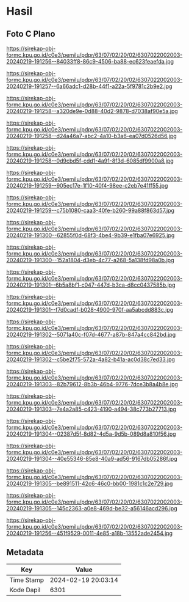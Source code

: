 # Hasil

## Foto C Plano

https://sirekap-obj-formc.kpu.go.id/c0e3/pemilu/pdpr/63/07/02/20/02/6307022002003-20240219-191256--84033ff8-86c9-4506-ba88-ec623feaefda.jpg

https://sirekap-obj-formc.kpu.go.id/c0e3/pemilu/pdpr/63/07/02/20/02/6307022002003-20240219-191257--6a66adc1-d28b-44f1-a22a-5f9781c2b9e2.jpg

https://sirekap-obj-formc.kpu.go.id/c0e3/pemilu/pdpr/63/07/02/20/02/6307022002003-20240219-191258--a320de9e-0d88-40d2-9878-d7038af90e5a.jpg

https://sirekap-obj-formc.kpu.go.id/c0e3/pemilu/pdpr/63/07/02/20/02/6307022002003-20240219-191258--d24a46a7-abc2-4a10-b3a6-ea07d0526d56.jpg

https://sirekap-obj-formc.kpu.go.id/c0e3/pemilu/pdpr/63/07/02/20/02/6307022002003-20240219-191258--0d9cbd5f-cdd1-4a91-8f3d-6085df9900a8.jpg

https://sirekap-obj-formc.kpu.go.id/c0e3/pemilu/pdpr/63/07/02/20/02/6307022002003-20240219-191259--905ec17e-1f10-40f4-98ee-c2eb7e41ff55.jpg

https://sirekap-obj-formc.kpu.go.id/c0e3/pemilu/pdpr/63/07/02/20/02/6307022002003-20240219-191259--c75b1080-caa3-40fe-b260-99a88f863d57.jpg

https://sirekap-obj-formc.kpu.go.id/c0e3/pemilu/pdpr/63/07/02/20/02/6307022002003-20240219-191300--62855f0d-68f3-4be4-9b39-e1fba07e6925.jpg

https://sirekap-obj-formc.kpu.go.id/c0e3/pemilu/pdpr/63/07/02/20/02/6307022002003-20240219-191300--152a1804-d3eb-4c77-a268-5a138fd98a0b.jpg

https://sirekap-obj-formc.kpu.go.id/c0e3/pemilu/pdpr/63/07/02/20/02/6307022002003-20240219-191301--6b5a8bf1-c047-447d-b3ca-d8cc0437585b.jpg

https://sirekap-obj-formc.kpu.go.id/c0e3/pemilu/pdpr/63/07/02/20/02/6307022002003-20240219-191301--f7d0cadf-b028-4900-970f-aa5abcdd883c.jpg

https://sirekap-obj-formc.kpu.go.id/c0e3/pemilu/pdpr/63/07/02/20/02/6307022002003-20240219-191302--5071a40c-f07d-4677-a87b-847a4cc842bd.jpg

https://sirekap-obj-formc.kpu.go.id/c0e3/pemilu/pdpr/63/07/02/20/02/6307022002003-20240219-191302--c5be2f75-572a-4a82-b41a-ac0d38c7ed33.jpg

https://sirekap-obj-formc.kpu.go.id/c0e3/pemilu/pdpr/63/07/02/20/02/6307022002003-20240219-191303--82b79612-8b3b-46b4-9776-7dce3b8a4b8e.jpg

https://sirekap-obj-formc.kpu.go.id/c0e3/pemilu/pdpr/63/07/02/20/02/6307022002003-20240219-191303--7e4a2a85-c423-4190-a494-38c773b27713.jpg

https://sirekap-obj-formc.kpu.go.id/c0e3/pemilu/pdpr/63/07/02/20/02/6307022002003-20240219-191304--02387d5f-8d82-4d5a-9d5b-089d8a810f56.jpg

https://sirekap-obj-formc.kpu.go.id/c0e3/pemilu/pdpr/63/07/02/20/02/6307022002003-20240219-191304--40e55346-85e8-40a9-ad56-9167db05286f.jpg

https://sirekap-obj-formc.kpu.go.id/c0e3/pemilu/pdpr/63/07/02/20/02/6307022002003-20240219-191305--be891511-42c6-46c0-bb00-1981c1c2e729.jpg

https://sirekap-obj-formc.kpu.go.id/c0e3/pemilu/pdpr/63/07/02/20/02/6307022002003-20240219-191305--145c2363-a0e8-469d-be32-a56146acd296.jpg

https://sirekap-obj-formc.kpu.go.id/c0e3/pemilu/pdpr/63/07/02/20/02/6307022002003-20240219-191256--451f9529-0011-4e85-a18b-13552ade2454.jpg


## Metadata

| Key        | Value               |
| ---------- | ------------------- |
| Time Stamp | 2024-02-19 20:03:14 |
| Kode Dapil | 6301                |




